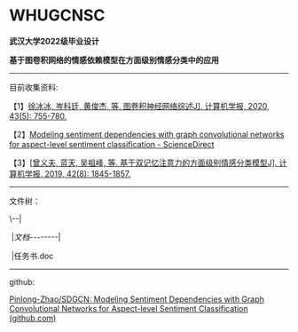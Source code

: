 # WHUGCNSC

**武汉大学2022级毕业设计**

**基于图卷积网络的情感依赖模型在方面级别情感分类中的应用**

---

目前收集资料:

【1】[徐冰冰, 岑科廷, 黄俊杰, 等. 图卷积神经网络综述J\]. 计算机学报, 2020, 43(5): 755-780.](http://159.226.43.17/online/onlinepaper/xbb-2020514175943.pdf)

【2】[Modeling sentiment dependencies with graph convolutional networks for aspect-level sentiment classification - ScienceDirect](https://www.sciencedirect.com/science/article/pii/S095070511930663X)

【3】[[曾义夫, 蓝天, 吴祖峰, 等. 基于双记忆注意力的方面级别情感分类模型J\]. 计算机学报, 2019, 42(8): 1845-1857.](http://cjc.ict.ac.cn/online/onlinepaper/42-8-12-2019816100325.pdf)

---

文件树：

\\--|

​	|*文档*--------|

​						|任务书.doc

---

github:

[Pinlong-Zhao/SDGCN: Modeling Sentiment Dependencies with Graph Convolutional Networks for Aspect-level Sentiment Classification (github.com)](https://github.com/Pinlong-Zhao/SDGCN)